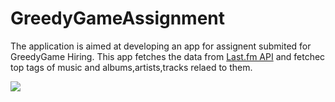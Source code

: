 
# GreedyGameAssignment
The application is aimed at developing an app for assignent submited for GreedyGame Hiring.
This app fetches the data from [Last.fm API](https://www.last.fm/api) and fetchec top tags of music and albums,artists,tracks relaed to them.

<p float="center">
  <img src="demo_vedio[1].gif" />
</p>

